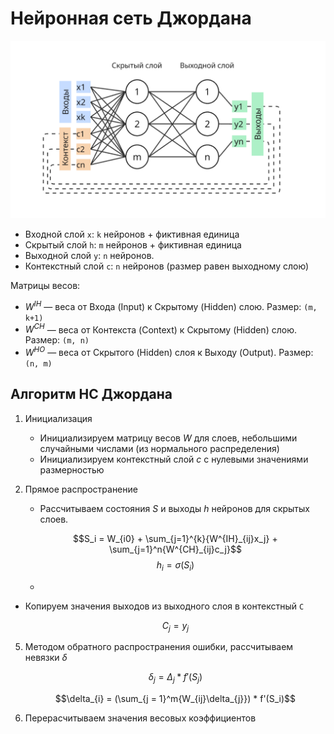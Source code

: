 # Нейронная сеть Джордана

![jordan-nn](docs/jordan-nn.png)

- Входной слой `x`: `k` нейронов + фиктивная единица
- Скрытый слой `h`: `m` нейронов + фиктивная единица
- Выходной слой `y`: `n` нейронов.
- Контекстный слой `c`: `n` нейронов (размер равен выходному слою)

Матрицы весов:

- $W^{IH}$ — веса от Входа (Input) к Скрытому (Hidden) слою. Размер: `(m, k+1)`
- $W^{CH}$ — веса от Контекста (Context) к Скрытому (Hidden) слою. Размер: `(m, n)`
- $W^{HO}$ — веса от Скрытого (Hidden) слоя к Выходу (Output). Размер: `(n, m)`

## Алгоритм НС Джордана

1. Инициализация
   - Инициализируем матрицу весов $W$ для слоев, небольшими случайными числами (из нормального распределения)
   - Инициализируем контекстный слой $c$ с нулевыми значениями размерностью

2. Прямое распространение
   - Рассчитываем состояния $S$ и выходы $h$ нейронов для скрытых слоев. 

   $$S_i = W_{i0} + \sum_{j=1}^{k}{W^{IH}_{ij}x_j} + \sum_{j=1}^n{W^{CH}_{ij}c_j}$$
   $$h_i = \sigma(S_i)$$

   - 





- Копируем значения выходов из выходного слоя в контекстный `C`

   $$C_j = y_{j}$$

[//]: # (3. $$S_i = W_{i0} + \sum_{j=1}^n{W_{ij}S_i} + \sum_{j=1}^{k}{W_{ij}C_j}$$)

[//]: # ()
[//]: # ()
[//]: # (4. Рассчитываем состояния `S` нейронов и их выходы `y`)

[//]: # ()
[//]: # ()
[//]: # (   $$S_i = W_{i0} + \sum_{j=1}^n{W_{ij}x_j}$$)

[//]: # ()
[//]: # (   $$y_i = f&#40;S_i&#41;$$)


5. Методом обратного распространения ошибки, рассчитываем невязки $\delta{}$


   $$\delta_{j} = \Delta_{j} * f'(S_j)$$

   $$\delta_{i} = (\sum_{j = 1}^m{W_{ij}\delta_{j}}) * f'(S_i)$$


6. Перерасчитываем значения весовых коэффициентов
